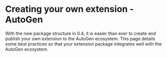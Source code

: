 # Creating your own extension - AutoGen

With the new package structure in 0.4, it is easier than ever to create and publish your own extension to the AutoGen ecosystem. This page details some best practices so that your extension package integrates well with the AutoGen ecosystem.
